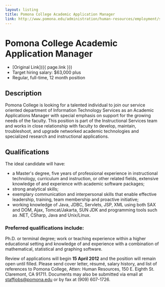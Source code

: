 ```yaml
---
layout: listing
title: Pomona College Academic Application Manager
link: http://www.pomona.edu/administration/human-resources/employment/staff-jobs.aspx
---
```


# Pomona College Academic Application Manager

* [Original Link]({{ page.link }})
* Target hiring salary: $63,000 plus
* Regular, full-time, 12 month position

## Description
Pomona College is looking for a talented individual to join our service oriented department of Information Technology Services as an Academic Applications Manager with special emphasis on support for the growing needs of the faculty.  This position is part of the Instructional Services team and works in close relationship with faculty to develop, maintain, troubleshoot, and upgrade networked academic technologies and specialized research and instructional applications.

## Qualifications
The ideal candidate will have: 
* a Master's degree, five years of professional experience in instructional technology, curriculum and instruction, or other related fields, extensive knowledge of and experience with academic software packages; 
* strong analytical skills; 
* exemplary communication and interpersonal skills that enable effective leadership, training, team membership and proactive initiative; 
* working knowledge of Java, JDBC, Servlets, JSP, XML using both SAX and DOM, Ajax, Tomcat/Jakarta, SUN JDK and programming tools such as .NET, CSharp, Java and Unix/Linux.

### Preferred qualifications include: 
Ph.D. or terminal degree; work or teaching experience within a higher educational setting and knowledge of and experience with a combination of mathematical, statistical and graphing software.

Review of applications will begin **15 April 2012** and the position will remain open until filled.  Please send cover letter, résumé, salary history, and list of references to Pomona College, Atten: Human Resources, 150 E. Eighth St. Claremont, CA 91711. Documents may also be submitted via email at <staffjobs@pomona.edu> or by fax at (909) 607-1726.